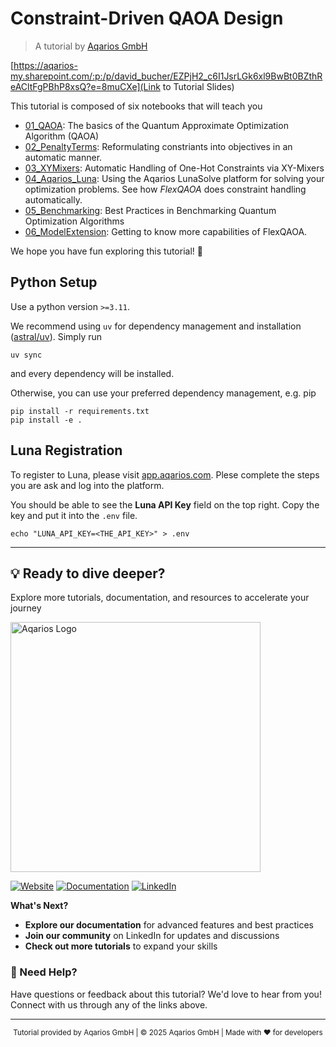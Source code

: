# Constraint-Driven QAOA Design

> A tutorial by [Aqarios GmbH](https:://www.aqarios.com)

[https://aqarios-my.sharepoint.com/:p:/p/david_bucher/EZPjH2_c6I1JsrLGk6xl9BwBt0BZthReACltFgPBhP8xsQ?e=8muCXe](Link to Tutorial Slides)

This tutorial is composed of six notebooks that will teach you
- [01_QAOA](tutorials/01_QAOA.ipynb): The basics of the Quantum Approximate Optimization
  Algorithm (QAOA)
- [02_PenaltyTerms](tutorials/02_PenaltyTerms.ipynb): Reformulating constriants into
objectives in an automatic manner.
- [03_XYMixers](tutorials/03_XYMixers.ipynb): Automatic Handling of One-Hot Constraints
  via XY-Mixers
- [04_Aqarios_Luna](tutorials/04_Aqarios_Luna.ipynb): Using the Aqarios LunaSolve
platform for solving your optimization problems. See how _FlexQAOA_ does constraint
handling automatically.
- [05_Benchmarking](tutorials/05_Benchmarking.ipynb): Best Practices in Benchmarking
Quantum Optimization Algorithms
- [06_ModelExtension](tutorials/06_ModelExtension.ipynb): Getting to know more
capabilities of FlexQAOA.

We hope you have fun exploring this tutorial! 🚀

## Python Setup

Use a python version `>=3.11`.

We recommend using `uv` for dependency management and installation ([astral/uv](https://docs.astral.sh/uv/)). Simply run
```
uv sync
```
and every dependency will be installed.

Otherwise, you can use your preferred dependency management, e.g. pip
```
pip install -r requirements.txt
pip install -e .
```

## Luna Registration

To register to Luna, please visit [app.aqarios.com](http://app.aqarios.com).
Plese complete the steps you are ask and log into the platform.

You should be able to see the **Luna API Key** field on the top right. Copy the key and
put it into the `.env` file.
```
echo "LUNA_API_KEY=<THE_API_KEY>" > .env
```

---

## 💡 Ready to dive deeper?

Explore more tutorials, documentation, and resources to accelerate your journey

<img src="https://docs.aqarios.com/assets/aqarios.png#only-light" width="400px" alt="Aqarios Logo" />

[![Website](https://img.shields.io/badge/🌐_Website-Visit_Aqarios.com-blue?style=for-the-badge)](https://www.aqarios.com)
[![Documentation](https://img.shields.io/badge/📚_Documentation-Explore_Docs-green?style=for-the-badge)](https://docs.aqarios.com)
[![LinkedIn](https://img.shields.io/badge/🤝_LinkedIn-Connect_With_Us-0077B5?style=for-the-badge&logo=linkedin)](https://www.linkedin.com/company/aqarios-gmbh/)


**What's Next?**

- **Explore our documentation** for advanced features and best practices
- **Join our community** on LinkedIn for updates and discussions  
- **Check out more tutorials** to expand your skills

### 💬 Need Help?

Have questions or feedback about this tutorial? We'd love to hear from you! Connect with us through any of the links above.

---

<div align="center">
<small>

Tutorial provided by Aqarios GmbH | © 2025 Aqarios GmbH | Made with ❤️ for developers

</small>
</div>
